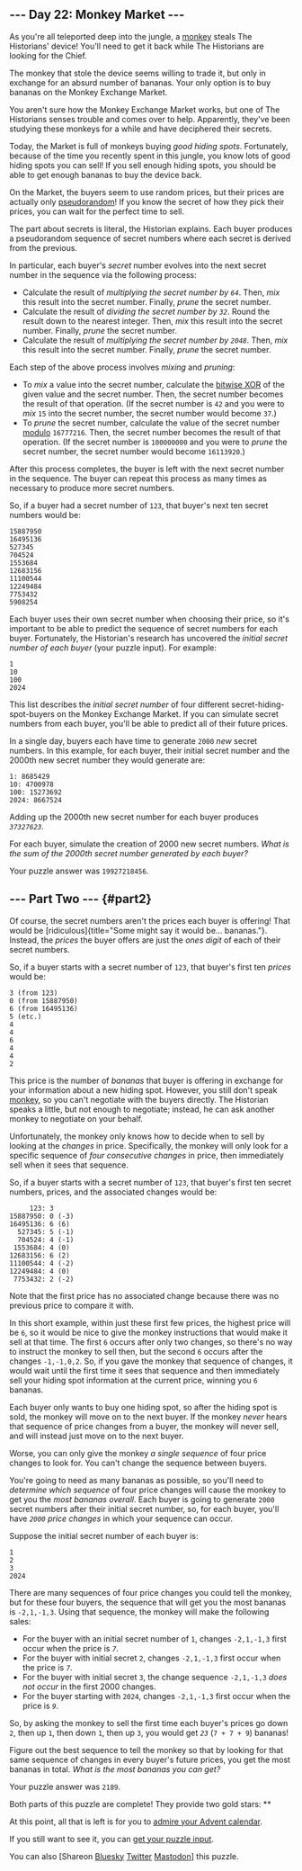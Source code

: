 ## \-\-- Day 22: Monkey Market \-\--

As you\'re all teleported deep into the jungle, a [monkey](/2022/day/11)
steals The Historians\' device! You\'ll need to get it back while The
Historians are looking for the Chief.

The monkey that stole the device seems willing to trade it, but only in
exchange for an absurd number of bananas. Your only option is to buy
bananas on the Monkey Exchange Market.

You aren\'t sure how the Monkey Exchange Market works, but one of The
Historians senses trouble and comes over to help. Apparently, they\'ve
been studying these monkeys for a while and have deciphered their
secrets.

Today, the Market is full of monkeys buying *good hiding spots*.
Fortunately, because of the time you recently spent in this jungle, you
know lots of good hiding spots you can sell! If you sell enough hiding
spots, you should be able to get enough bananas to buy the device back.

On the Market, the buyers seem to use random prices, but their prices
are actually only
[pseudorandom](https://en.wikipedia.org/wiki/Pseudorandom_number_generator)!
If you know the secret of how they pick their prices, you can wait for
the perfect time to sell.

The part about secrets is literal, the Historian explains. Each buyer
produces a pseudorandom sequence of secret numbers where each secret is
derived from the previous.

In particular, each buyer\'s *secret* number evolves into the next
secret number in the sequence via the following process:

-   Calculate the result of *multiplying the secret number by `64`*.
    Then, *mix* this result into the secret number. Finally, *prune* the
    secret number.
-   Calculate the result of *dividing the secret number by `32`*. Round
    the result down to the nearest integer. Then, *mix* this result into
    the secret number. Finally, *prune* the secret number.
-   Calculate the result of *multiplying the secret number by `2048`*.
    Then, *mix* this result into the secret number. Finally, *prune* the
    secret number.

Each step of the above process involves *mixing* and *pruning*:

-   To *mix* a value into the secret number, calculate the [bitwise
    XOR](https://en.wikipedia.org/wiki/Bitwise_operation#XOR) of the
    given value and the secret number. Then, the secret number becomes
    the result of that operation. (If the secret number is `42` and you
    were to *mix* `15` into the secret number, the secret number would
    become `37`.)
-   To *prune* the secret number, calculate the value of the secret
    number [modulo](https://en.wikipedia.org/wiki/Modulo) `16777216`.
    Then, the secret number becomes the result of that operation. (If
    the secret number is `100000000` and you were to *prune* the secret
    number, the secret number would become `16113920`.)

After this process completes, the buyer is left with the next secret
number in the sequence. The buyer can repeat this process as many times
as necessary to produce more secret numbers.

So, if a buyer had a secret number of `123`, that buyer\'s next ten
secret numbers would be:

    15887950
    16495136
    527345
    704524
    1553684
    12683156
    11100544
    12249484
    7753432
    5908254

Each buyer uses their own secret number when choosing their price, so
it\'s important to be able to predict the sequence of secret numbers for
each buyer. Fortunately, the Historian\'s research has uncovered the
*initial secret number of each buyer* (your puzzle input). For example:

    1
    10
    100
    2024

This list describes the *initial secret number* of four different
secret-hiding-spot-buyers on the Monkey Exchange Market. If you can
simulate secret numbers from each buyer, you\'ll be able to predict all
of their future prices.

In a single day, buyers each have time to generate `2000` *new* secret
numbers. In this example, for each buyer, their initial secret number
and the 2000th new secret number they would generate are:

    1: 8685429
    10: 4700978
    100: 15273692
    2024: 8667524

Adding up the 2000th new secret number for each buyer produces
*`37327623`*.

For each buyer, simulate the creation of 2000 new secret numbers. *What
is the sum of the 2000th secret number generated by each buyer?*

Your puzzle answer was `19927218456`.

## \-\-- Part Two \-\-- {#part2}

Of course, the secret numbers aren\'t the prices each buyer is offering!
That would be
[ridiculous]{title="Some might say it would be... bananas."}. Instead,
the *prices* the buyer offers are just the *ones digit* of each of their
secret numbers.

So, if a buyer starts with a secret number of `123`, that buyer\'s first
ten *prices* would be:

    3 (from 123)
    0 (from 15887950)
    6 (from 16495136)
    5 (etc.)
    4
    4
    6
    4
    4
    2

This price is the number of *bananas* that buyer is offering in exchange
for your information about a new hiding spot. However, you still don\'t
speak [monkey](/2022/day/21), so you can\'t negotiate with the buyers
directly. The Historian speaks a little, but not enough to negotiate;
instead, he can ask another monkey to negotiate on your behalf.

Unfortunately, the monkey only knows how to decide when to sell by
looking at the *changes* in price. Specifically, the monkey will only
look for a specific sequence of *four consecutive changes* in price,
then immediately sell when it sees that sequence.

So, if a buyer starts with a secret number of `123`, that buyer\'s first
ten secret numbers, prices, and the associated changes would be:

         123: 3 
    15887950: 0 (-3)
    16495136: 6 (6)
      527345: 5 (-1)
      704524: 4 (-1)
     1553684: 4 (0)
    12683156: 6 (2)
    11100544: 4 (-2)
    12249484: 4 (0)
     7753432: 2 (-2)

Note that the first price has no associated change because there was no
previous price to compare it with.

In this short example, within just these first few prices, the highest
price will be `6`, so it would be nice to give the monkey instructions
that would make it sell at that time. The first `6` occurs after only
two changes, so there\'s no way to instruct the monkey to sell then, but
the second `6` occurs after the changes `-1,-1,0,2`. So, if you gave the
monkey that sequence of changes, it would wait until the first time it
sees that sequence and then immediately sell your hiding spot
information at the current price, winning you `6` bananas.

Each buyer only wants to buy one hiding spot, so after the hiding spot
is sold, the monkey will move on to the next buyer. If the monkey
*never* hears that sequence of price changes from a buyer, the monkey
will never sell, and will instead just move on to the next buyer.

Worse, you can only give the monkey *a single sequence* of four price
changes to look for. You can\'t change the sequence between buyers.

You\'re going to need as many bananas as possible, so you\'ll need to
*determine which sequence* of four price changes will cause the monkey
to get you the *most bananas overall*. Each buyer is going to generate
`2000` secret numbers after their initial secret number, so, for each
buyer, you\'ll have *`2000` price changes* in which your sequence can
occur.

Suppose the initial secret number of each buyer is:

    1
    2
    3
    2024

There are many sequences of four price changes you could tell the
monkey, but for these four buyers, the sequence that will get you the
most bananas is `-2,1,-1,3`. Using that sequence, the monkey will make
the following sales:

-   For the buyer with an initial secret number of `1`, changes
    `-2,1,-1,3` first occur when the price is *`7`*.
-   For the buyer with initial secret `2`, changes `-2,1,-1,3` first
    occur when the price is *`7`*.
-   For the buyer with initial secret `3`, the change sequence
    `-2,1,-1,3` *does not occur* in the first 2000 changes.
-   For the buyer starting with `2024`, changes `-2,1,-1,3` first occur
    when the price is *`9`*.

So, by asking the monkey to sell the first time each buyer\'s prices go
down `2`, then up `1`, then down `1`, then up `3`, you would get *`23`*
(`7 + 7 + 9`) bananas!

Figure out the best sequence to tell the monkey so that by looking for
that same sequence of changes in every buyer\'s future prices, you get
the most bananas in total. *What is the most bananas you can get?*

Your puzzle answer was `2189`.

Both parts of this puzzle are complete! They provide two gold stars:
\*\*

At this point, all that is left is for you to [admire your Advent
calendar](/2024).

If you still want to see it, you can [get your puzzle input](22/input).

You can also \[Shareon [Bluesky](https://bsky.app/)
[Twitter](https://twitter.com/) [Mastodon](https://mastodon.social/)\]
this puzzle.
